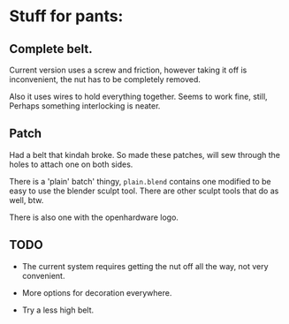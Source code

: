 # Stuff for pants:

## Complete belt.
Current version uses a screw and friction, however taking it off is 
inconvenient, the nut has to be completely removed.

Also it uses wires to hold everything together. Seems to work fine, still,
Perhaps something interlocking is neater.

## Patch
Had a belt that kindah broke. So made these patches, will sew through the holes
to attach one on both sides.

There is a 'plain' batch' thingy, `plain.blend` contains one modified to
be easy to use the blender sculpt tool. There are other sculpt tools that do as
well, btw.

There is also one with the openhardware logo.

## TODO

* The current system requires getting the nut off all the way, not very
  convenient.

* More options for decoration everywhere. 

* Try a less high belt.

